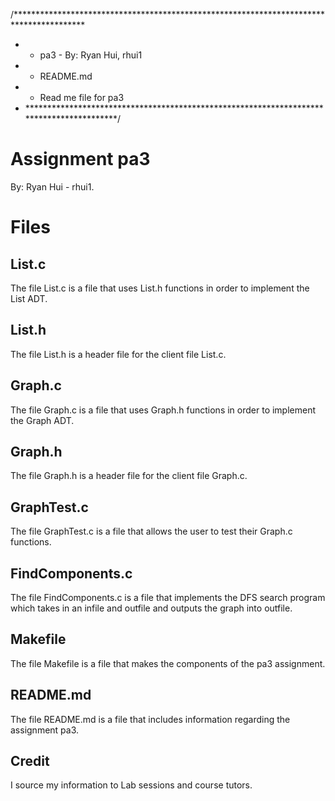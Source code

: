 /****************************************************************************************
 * *  pa3 - By: Ryan Hui, rhui1
 * *  README.md
 * *  Read me file for pa3
 * *****************************************************************************************/

# Assignment pa3
By: Ryan Hui - rhui1.

# Files
## List.c
The file List.c is a file that uses List.h functions in order to implement the List ADT.

## List.h
The file List.h is a header file for the client file List.c.

## Graph.c
The file Graph.c is a file that uses Graph.h functions in order to implement the Graph ADT.

## Graph.h
The file Graph.h is a header file for the client file Graph.c.

## GraphTest.c
The file GraphTest.c is a file that allows the user to test their Graph.c functions.

## FindComponents.c
The file FindComponents.c is a file that implements the DFS search program which takes in an infile and outfile and outputs the graph into outfile.

## Makefile
The file Makefile is a file that makes the components of the pa3 assignment.

## README.md
The file README.md is a file that includes information regarding the assignment pa3.

## Credit
I source my information to Lab sessions and course tutors.
